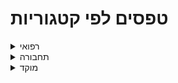 # טפסים לפי קטגוריות

<details>
<summary markdown='span'>רפואי</summary>

> [תיעוד אירוע רפואי](https://motid-1221.formtitan.com/Medical_journal)

> [טופס חולה/נפגע (לאמבולנס)](https://motid-1221.formtitan.com/tofes_choleh_nifga)

</details>

<details>
<summary markdown='span'>תחבורה</summary>

> [פתיחת משמרת](https://unitedhatzalah.formtitan.com/transferral_ambulances)

> [חניכת נהגים](https://unitedhatzalah.formtitan.com/Chanich_Neagim) 

> [בדיקות כלי רכב](https://unitedhatzalah.formtitan.com/Bdikotx4)

</details>

<details>
<summary markdown='span'>מוקד</summary>

> [פתיחת ויזה מבצעית](https://unitedhatzalah.formtitan.com/origin/ft22e322f11593939135175)

</details>
